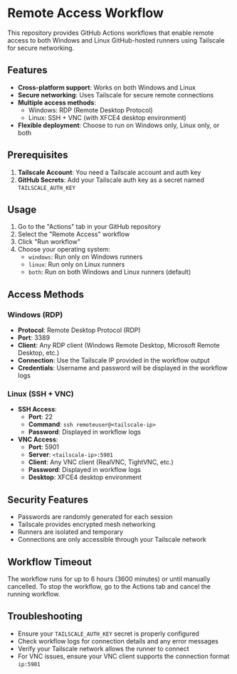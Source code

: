 # Remote Access Workflow

This repository provides GitHub Actions workflows that enable remote access to both Windows and Linux GitHub-hosted runners using Tailscale for secure networking.

## Features

- **Cross-platform support**: Works on both Windows and Linux
- **Secure networking**: Uses Tailscale for secure remote connections
- **Multiple access methods**:
  - Windows: RDP (Remote Desktop Protocol)
  - Linux: SSH + VNC (with XFCE4 desktop environment)
- **Flexible deployment**: Choose to run on Windows only, Linux only, or both

## Prerequisites

1. **Tailscale Account**: You need a Tailscale account and auth key
2. **GitHub Secrets**: Add your Tailscale auth key as a secret named `TAILSCALE_AUTH_KEY`

## Usage

1. Go to the "Actions" tab in your GitHub repository
2. Select the "Remote Access" workflow
3. Click "Run workflow"
4. Choose your operating system:
   - `windows`: Run only on Windows runners
   - `linux`: Run only on Linux runners  
   - `both`: Run on both Windows and Linux runners (default)

## Access Methods

### Windows (RDP)
- **Protocol**: Remote Desktop Protocol (RDP)
- **Port**: 3389
- **Client**: Any RDP client (Windows Remote Desktop, Microsoft Remote Desktop, etc.)
- **Connection**: Use the Tailscale IP provided in the workflow output
- **Credentials**: Username and password will be displayed in the workflow logs

### Linux (SSH + VNC)
- **SSH Access**:
  - **Port**: 22
  - **Command**: `ssh remoteuser@<tailscale-ip>`
  - **Password**: Displayed in workflow logs
- **VNC Access**:
  - **Port**: 5901
  - **Server**: `<tailscale-ip>:5901`
  - **Client**: Any VNC client (RealVNC, TightVNC, etc.)
  - **Password**: Displayed in workflow logs
  - **Desktop**: XFCE4 desktop environment

## Security Features

- Passwords are randomly generated for each session
- Tailscale provides encrypted mesh networking
- Runners are isolated and temporary
- Connections are only accessible through your Tailscale network

## Workflow Timeout

The workflow runs for up to 6 hours (3600 minutes) or until manually cancelled. To stop the workflow, go to the Actions tab and cancel the running workflow.

## Troubleshooting

- Ensure your `TAILSCALE_AUTH_KEY` secret is properly configured
- Check workflow logs for connection details and any error messages
- Verify your Tailscale network allows the runner to connect
- For VNC issues, ensure your VNC client supports the connection format `ip:5901`